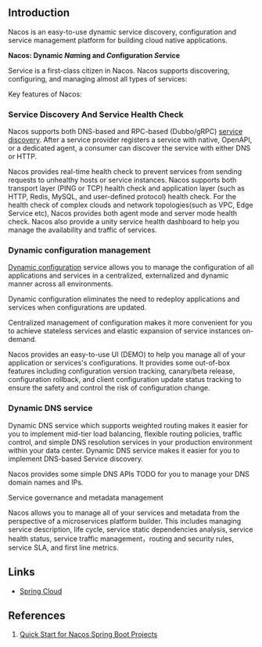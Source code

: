 ## Introduction

Nacos is an easy-to-use dynamic service discovery, configuration and service management platform for building cloud native applications.

**Nacos: Dynamic *Na*ming and *Co*nfiguration *S*ervice**


Service is a first-class citizen in Nacos. Nacos supports discovering, configuring, and managing almost all types of services:


Key features of Nacos:

### Service Discovery And Service Health Check

Nacos supports both DNS-based and RPC-based (Dubbo/gRPC) [service discovery](/docs/CS/Java/Spring_Cloud/nacos/registry.md). 
After a service provider registers a service with native, OpenAPI, or a dedicated agent, a consumer can discover the service with either DNS or HTTP.

Nacos provides real-time health check to prevent services from sending requests to unhealthy hosts or service instances. 
Nacos supports both transport layer (PING or TCP) health check and application layer (such as HTTP, Redis, MySQL, and user-defined protocol) health check. 
For the health check of complex clouds and network topologies(such as VPC, Edge Service etc), Nacos provides both agent mode and server mode health check. 
Nacos also provide a unity service health dashboard to help you manage the availability and traffic of services.

### Dynamic configuration management

[Dynamic configuration](/docs/CS/Java/Spring_Cloud/nacos/config.md) service allows you to manage the configuration of all applications and services in a centralized, externalized and dynamic manner across all environments.

Dynamic configuration eliminates the need to redeploy applications and services when configurations are updated.

Centralized management of configuration makes it more convenient for you to achieve stateless services and elastic expansion of service instances on-demand.

Nacos provides an easy-to-use UI (DEMO) to help you manage all of your application or services's configurations. 
It provides some out-of-box features including configuration version tracking, canary/beta release, configuration rollback, and client configuration update status tracking to ensure the safety and control the risk of configuration change.

### Dynamic DNS service

Dynamic DNS service which supports weighted routing makes it easier for you to implement mid-tier load balancing, flexible routing policies, traffic control, and simple DNS resolution services in your production environment within your data center. 
Dynamic DNS service makes it easier for you to implement DNS-based Service discovery.

Nacos provides some simple DNS APIs TODO for you to manage your DNS domain names and IPs.

Service governance and metadata management

Nacos allows you to manage all of your services and metadata from the perspective of a microservices platform builder. 
This includes managing service description, life cycle, service static dependencies analysis, service health status, service traffic management，routing and security rules, service SLA, and first line metrics.


## Links

- [Spring Cloud](/docs/CS/Java/Spring_Cloud/Spring_Cloud.md)

## References
1. [Quick Start for Nacos Spring Boot Projects](https://nacos.io/en-us/docs/quick-start-spring-boot.html)